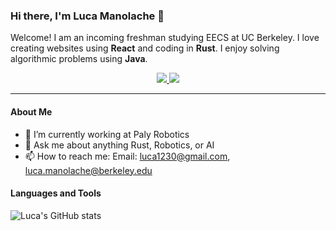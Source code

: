 ### Hi there, I'm Luca Manolache 👋

Welcome! I am an incoming freshman studying EECS at UC Berkeley.
I love creating websites using **React** and coding in **Rust**.
I enjoy solving algorithmic problems using **Java**.

<!-- BADGES -->
<div align="center">
    <p></p>
    <a href="https://github.com/NotLucaM?tab=followers">
        <img src="https://img.shields.io/github/followers/notlucam?color=%238dc776&labelColor=%23101415&style=for-the-badge">
    </a>
    <img src="https://img.shields.io/github/stars/notlucam?color=%23f65b5b&labelColor=%23101415&style=for-the-badge">
</div>
<p/>

-----------------

#### About Me
- 🔭 I’m currently working at Paly Robotics
- 💬 Ask me about anything Rust, Robotics, or AI
- 📫 How to reach me: Email: luca1230@gmail.com, luca.manolache@berkeley.edu

#### Languages and Tools

![Luca's GitHub stats](https://github-readme-stats.vercel.app/api?username=notlucam&count_private=true)
